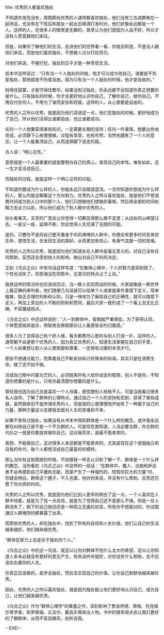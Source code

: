 title: 优秀的人都喜欢独处


不知道你发现没有，周围那些优秀的人通常都喜欢独处，他们没有三五成群聚在一起闲谈，也没有在下班后和朋友一起出去喝酒打发时光，他们好像永远都是一个人。这样的人，在很多人的眼里是无趣的，甚至认为他们是因为人品不好，所以才没有人愿意跟他们来往。

但是，如果你了解他们的生活，走进他们的世界看一看，你就会知道，不是没人跟他们来往，而是他们喜欢独处，不想被人过分打扰而已。

对他们来说，不被打扰，独处的日子才是一种享受生活。

叔本华这样说过：“只有当一个人独处的时候，他才可以成为他自己。谁要是不热爱独处，那他就是不热爱自由，因为只有当一个人独处的时候，他才是自由的。”



耐得住寂寞，才能守得住繁华。如果没有过独处，你永远都不会知道你真正想要的是什么。只有独处的时候，你才会更好地认识你自己，了解你自己，做你自己。不用应付任何人，不用为了谁而妥协和将就，这样的人，从心里都是自由的。

优秀的人之所以优秀，就是因为他们深谙这一点，他们在独处的时候，更好地成为了自己，所以他们活得比谁都自由，也比谁都成功。

任何一个人想要获得某些知识，一定需要长期的坚持；任何一件事情，想要出色地完成，必须静下心来慢慢做。过程有享受，也有煎熬，当然也磨练了一个人的意志，让一个人能看清自己，从而选择脚下该走的路。

古人说：“明心见性。”

意思就是一个人最重要的就是要明白自己的真心，发现自己的本性。唯有如此，这一生才会活成自己。

而独处的过程，就是这样一个明心见性的过程。

 

不知道你要成为什么样的人，你就永远只会随波逐流。一旦你知道你想成为什么样的人，那么你就会朝着这个方向努力。优秀的人之所以喜欢独处，就是他们不想浪费时间成为别人口中的那个人，他们只想做他们想做的事情，然后用全部的时间和精力去全力以赴，所以他们成为了别人眼中优秀的人。

抬头看看天，天空的广宽会让你觉得一切都显得那么微不足道；从远处的山峰望过去，一座又一座，延绵不断，你会觉得人生充满了无限的可能。

是的，只要你不是将自己整天置身于叽叽喳喳的人群中，你便会有更多时间去体验生命，感悟生活，去发现生活的美好。从而更加有信心、有勇气克服一切的苦难。

优秀的人之所以优秀，就是因为他们知道处在人群中是毫无意义的，对自己没有任何帮助，反而还会受到他人的影响，做出对自己不利的决定。



正如《乌合之众》中有句话这样写道：“在集体心理中，个人的智力差异削弱了，个性也消失了。异质淹没在同质中，无意识的特点占了上风。”

我想这样的情况你也应该经历过，当一群人侃侃而谈的时候，大家就像是一群世界上最正确的审判者，他们随便几句话就可以给某个人或者是某件事情下定义，简单粗暴，缺乏合理的判断和认知，只是一味地为了展现自己的正确性，就可以随意下定义，再加上旁边的人不断的附和和赞同，最后大家一致形成了一个看上去无比正确、不容置疑观点。

《乌合之众》中还这样说到：“人一到群体中，智商就严重降低，为了获得认同，个体愿意抛弃是非，用智商去换取那份让人备感安全的归属感。”

很多人为了显得自己有个好人缘，每天都费尽心思的与别人打成一片，这样的人，通常都不会是那个优秀的人，因为真正优秀的人，知道生活掌握在自己的手里， 一个人如果想让别人从心里佩服和尊重，一定得有过硬的本领才行。

那些不想通过能力，而靠着自己不断妥协和讨好换来的和谐，其实只是在浪费生命，做了还不如不做。



活成自己眼中闪着光芒的人，必须脱离所有人给你设定的框架，别人不是你，不知道你想要的是什么，只有你最清楚你想要的是什么。

曾经我也因为自己总是喜欢一个人待着，感觉跟别人格格不入，可是当我看过很多名人自传，了解了群体的心理特点，通过自己一个人的坚持和忍耐，获得了某些成就，虽然我依旧不是所谓优秀的人，但是我的心里慢慢地开始有了一种属于自己的力量，那种力量足以支撑我去面对人生的苦难和不幸。

如果不曾有过独处，如果没有从书本中得知群体是一个什么样的概念，或许我永远都在纠结自己是不是一个不合群的人。可是现在我知道，人没必要合群，你合群的代价之一就是你要放弃做你自己。这对我而言，是最不能舍弃的。

我想，不能做自己，这对很多人来说都是不能舍弃的。尤其是现在这个提倡独立和自我的年代，每个人都想活成自己最喜欢的模样。



那么当你有这些困惑的时候，不妨跟我一样去认识和了解一下，群体是一个什么样的概念，当你看到《乌合之众》中这样的一段话：“在群体中，蠢人、白痴和妒忌者不会再感到自己平庸和无能，而是产生了一种强烈的、短暂却巨大的力量”时，你就会明白，群体这个圈子，不入也罢。他对你来说，并没有什么帮助，反而还花费了你大把的时间。

优秀的人之所以优秀，就是因为他们比别人更早的明白了这一点，一个人喜欢在人群中待着，就是为了找一点自信，就是为了觉得自己还不是那么不堪。但是一旦人群消失了，剩下的自己依旧还是一种孤立无援的状态，所有你不想面对的，你试图通过人群掩饰的都暴露了出来。

而那些优秀的人，却在独处中，找到了所有的自信和人生价值。他们让自己的生活越来越好，他们越来越优秀。

“群体在智力上总是劣于独处的个人。”

《乌合之众》中的这一句话，就足以让你对群体不抱什么太大的希望，足以让你知道人多未必就会有更好的意见产生，有些话听听就好，对你没有什么帮助，也不应该左右着你的人生。

你真正应该做的，是学会独处，然后去实现自己的价值，让你自己默默地越来越优秀。

因此，优秀的人之所以喜欢独处，就是因为独处能让他们更好地认识自己、成为自己，让他们越来越优秀。

《乌合之众》作为”群体心理学”的奠基之作，深刻影响了费洛伊德、荣格、托克维尔等学者，和罗斯福、丘吉尔、戴高乐等政治人物。书中的很多观点会让我们更好的了解群体，从而不盲目跟风，剖析自我。

--END--

 
